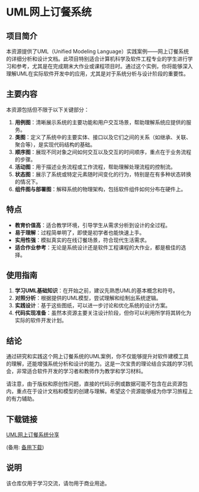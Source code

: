 # UML网上订餐系统

## 项目简介

本资源提供了UML（Unified Modeling Language）实践案例——网上订餐系统的详细分析和设计文档。此项目特别适合计算机科学及软件工程专业的学生进行学习和参考，尤其是在完成期末大作业或课程项目时。通过这个实例，你将能够深入理解UML在实际软件开发中的应用，尤其是对于系统分析与设计阶段的重要性。

## 主要内容

本资源包括但不限于以下关键部分：

1. **用例图**：清晰展示系统的主要功能和用户交互场景，帮助理解系统应提供的服务。
2. **类图**：定义了系统中的主要实体、接口以及它们之间的关系（如继承、关联、聚合等），是实现代码结构的基础。
3. **顺序图**：展现不同对象之间如何交互以及交互的时间顺序，重点在于业务流程的步骤。
4. **活动图**：用于描述业务流程或工作流程，帮助理解处理流程的控制流。
5. **状态图**：展示了系统或特定元素随时间变化的行为，特别是在有多种状态转换的情况下。
6. **组件图与部署图**：解释系统的物理架构，包括软件组件如何分布在硬件上。

## 特点

- **教育价值高**：适合教学环境，引导学生从需求分析到设计的全过程。
- **易于理解**：过程简单明了，即使是初学者也能快速上手。
- **实用性强**：模拟真实的在线订餐场景，符合现代生活需求。
- **适合作业参考**：无论是系统设计还是软件工程课程的大作业，都是极佳的选择。

## 使用指南

1. **学习UML基础知识**：在开始之前，建议先熟悉UML的基本概念和符号。
2. **对照分析**：根据提供的UML模型，尝试理解和绘制出系统逻辑。
3. **实践设计**：基于这些图纸，可以进一步讨论和优化系统的设计方案。
4. **代码实现准备**：虽然本资源主要关注设计阶段，但你可以利用所学将其转化为实际的软件开发计划。

## 结论

通过研究和实践这个网上订餐系统的UML案例，你不仅能够提升对软件建模工具的理解，还能增强系统分析和设计的能力。这是一次宝贵的理论结合实践的学习机会，非常适合软件开发的学习者和教师作为教学和学习材料。

请注意，由于版权和原创性问题，直接的代码示例或数据可能不包含在此资源包内，重点在于设计文档和模型的创建与理解。希望这个资源能够成为你学习旅程上的有力辅助。

## 下载链接
[UML网上订餐系统分享](https://pan.quark.cn/s/37c7a6961f3d) 

(备用: [备用下载](https://pan.baidu.com/s/1StrbaNpjmm8tyahXWblnog?pwd=1234))

## 说明

该仓库仅用于学习交流，请勿用于商业用途。
